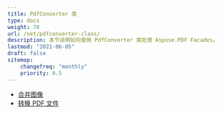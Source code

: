 ```yaml
---
title: PdfConverter 类
type: docs
weight: 70
url: /net/pdfconverter-class/
description: 本节说明如何使用 PdfConverter 类处理 Aspose.PDF Facades。
lastmod: "2021-06-05"
draft: false
sitemap:
    changefreq: "monthly"
    priority: 0.5
---
```


- [合并图像](/pdf/net/merge-images/)
- [转换 PDF 文件](/pdf/net/convert-pdf-file/)